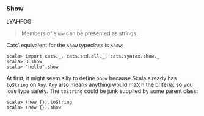 
### Show

LYAHFGG:

> Members of `Show` can be presented as strings.

Cats' equivalent for the `Show` typeclass is `Show`:

```console:new
scala> import cats._, cats.std.all._, cats.syntax.show._
scala> 3.show
scala> "hello".show
```

At first, it might seem silly to define `Show` because Scala
already has `toString` on `Any`.
`Any` also means anything would match the criteria, so you lose type safety.
The `toString` could be junk supplied by some parent class:

```console
scala> (new {}).toString
scala> (new {}).show
```
